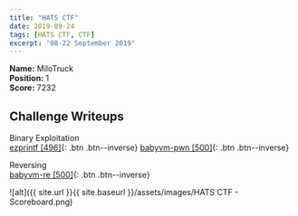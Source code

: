 ```yaml
---
title: "HATS CTF"
date: 2019-09-24
tags: [HATS CTF, CTF]
excerpt: "08-22 September 2019"
--- 
```


**Name:** MiloTruck  
**Position:** 1  
**Score:** 7232

## Challenge Writeups  
Binary Exploitation  
[ezprintf [496]](/ezprintf/){: .btn .btn--inverse}
[babyvm-pwn [500]](/babyvm-pwn/){: .btn .btn--inverse}

Reversing  
[babyvm-re [500]](/babyvm-re/){: .btn .btn--inverse}

![alt]({{ site.url }}{{ site.baseurl }}/assets/images/HATS CTF - Scoreboard.png)
